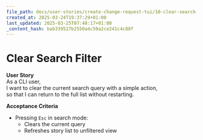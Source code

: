 ```yaml
---
file_path: docs/user-stories/create-change-request-tui/10-clear-search-filter.md
created_at: 2025-03-24T19:37:29+01:00
last_updated: 2025-03-25T07:48:17+01:00
_content_hash: bab339527b2550a4c50a2ce241c4c88f
---
```


# Clear Search Filter

**User Story**  
As a CLI user,  
I want to clear the current search query with a simple action,  
so that I can return to the full list without restarting.

**Acceptance Criteria**
- Pressing `Esc` in search mode:
  - Clears the current query
  - Refreshes story list to unfiltered view